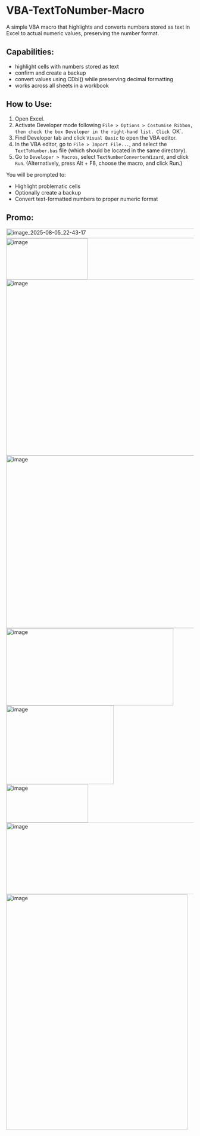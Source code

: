 # VBA-TextToNumber-Macro
A simple VBA macro that highlights and converts numbers stored as text in Excel to actual numeric values, preserving the number format.

## Capabilities:
- highlight cells with numbers stored as text
- confirm and create a backup
- convert values using CDbl() while preserving decimal formatting
- works across all sheets in a workbook

## How to Use:

1. Open Excel.
2. Activate Developer mode following `File > Options > Costumise Ribbon, then check the box Developer in the right-hand list. Click `OK`.
2. Find Developer tab and click `Visual Basic` to open the VBA editor.
3. In the VBA editor, go to `File > Import File...`, and select the `TextToNumber.bas` file (which should be located in the same directory).
4. Go to `Developer > Macros`, select `TextNumberConverterWizard`, and click `Run`. (Alternatively, press Alt + F8, choose the macro, and click Run.)

You will be prompted to:
- Highlight problematic cells
- Optionally create a backup
- Convert text-formatted numbers to proper numeric format

## Promo:
<img width="907" height="26" alt="image_2025-08-05_22-43-17" src="https://github.com/user-attachments/assets/1ae97f12-8f6a-4342-b676-2eca99135f48" />
<img width="219" height="110" alt="image" src="https://github.com/user-attachments/assets/cbc04e64-c9a1-4ec1-9fbd-aa93833c03b2" />
<img width="553" height="472" alt="image" src="https://github.com/user-attachments/assets/e9bc5b07-b916-4cbf-9c80-1b8b8592b24f" />
<img width="718" height="463" alt="image" src="https://github.com/user-attachments/assets/d9cdf407-f464-4d98-98f2-70c7a62eb41a" />
<img width="449" height="207" alt="image" src="https://github.com/user-attachments/assets/1b3b65b6-2aa7-4ac1-b243-3a56a53bcf6d" />
<img width="289" height="211" alt="image" src="https://github.com/user-attachments/assets/a718fa05-2352-42ea-b9d6-1ac28fab531e" />
<img width="220" height="103" alt="image" src="https://github.com/user-attachments/assets/3527a903-8ad2-4351-972d-237e5c583b6e" />
<img width="563" height="192" alt="image" src="https://github.com/user-attachments/assets/60a6f23d-3543-4c34-a056-68ad01ff6a16" />
<img width="487" height="632" alt="image" src="https://github.com/user-attachments/assets/2beac314-4f22-4172-8445-a6820394009e" />






